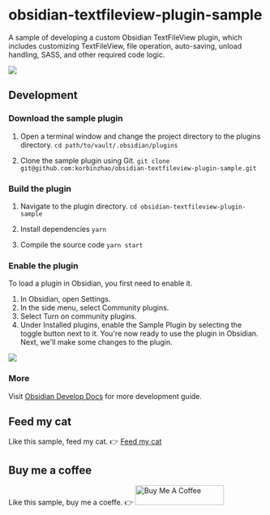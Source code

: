 # obsidian-textfileview-plugin-sample

A sample of developing a custom Obsidian TextFileView plugin, which includes customizing TextFileView, file operation, auto-saving, unload handling, SASS, and other required code logic.

![](https://img.alicdn.com/imgextra/i3/O1CN01TxZIt61UjK0yJOv88_!!6000000002553-0-tps-4674-2422.jpg)

## Development

### Download the sample plugin
1. Open a terminal window and change the project directory to the plugins directory.
`cd path/to/vault/.obsidian/plugins`

2. Clone the sample plugin using Git.
`git clone git@github.com:korbinzhao/obsidian-textfileview-plugin-sample.git`

### Build the plugin
1. Navigate to the plugin directory.
`cd obsidian-textfileview-plugin-sample`

2. Install dependencies
`yarn`

3. Compile the source code
`yarn start`

### Enable the plugin
To load a plugin in Obsidian, you first need to enable it.

1. In Obsidian, open Settings.
2. In the side menu, select Community plugins.
3. Select Turn on community plugins.
4. Under Installed plugins, enable the Sample Plugin by selecting the toggle button next to it.
You're now ready to use the plugin in Obsidian. Next, we'll make some changes to the plugin.

![](https://img.alicdn.com/imgextra/i2/O1CN01g7s9l21DbDXApH1M3_!!6000000000234-0-tps-4658-2376.jpg)


### More
Visit [Obsidian Develop Docs](https://docs.obsidian.md/Plugins/Getting+started/Build+a+plugin) for more development guide.


## Feed my cat
Like this sample, feed my cat.
:point_right: <a href="https://afdian.net/a/wantian" target="_blank">Feed my cat</a>

## Buy me a coffee
Like this sample, buy me a coeffe.
:point_right: <a href="https://www.buymeacoffee.com/korbinzhao" target="_blank"><img src="https://cdn.buymeacoffee.com/buttons/default-orange.png" alt="Buy Me A Coffee" height="39" width="175"></a>

